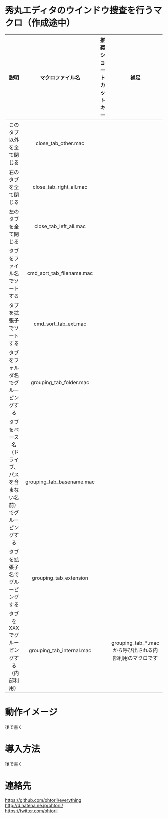 ﻿# 秀丸エディタのウインドウ捜査を行うマクロ（作成途中）

|説明|マクロファイル名|推奨ショートカットキー|補足|
|:--:|:--:|:--:|:--:|
|このタブ以外を全て閉じる|close_tab_other.mac|　|　|
|右のタブを全て閉じる|close_tab_right_all.mac|　|　|
|左のタブを全て閉じる|close_tab_left_all.mac|　|　|
|タブをファイル名でソートする|cmd_sort_tab_filename.mac|　|　|
|タブを拡張子でソートする|cmd_sort_tab_ext.mac|　|　|
|タブをフォルダ名でグルーピングする|grouping_tab_folder.mac|　|　|
|タブをベース名（ドライブ、パスを含まない名前）でグルーピングする|grouping_tab_basename.mac|　|　|
|タブを拡張子名でグルーピングする|grouping_tab_extension|　|　|
|タブをXXXでグルーピングする（内部利用）|grouping_tab_internal.mac|　|grouping_tab_*.macから呼び出される内部利用のマクロです|

# 動作イメージ

後で書く

# 導入方法

後で書く


# 連絡先
https://github.com/ohtorii/everything	<br>
http://d.hatena.ne.jp/ohtorii/			<br>
https://twitter.com/ohtorii				<br>